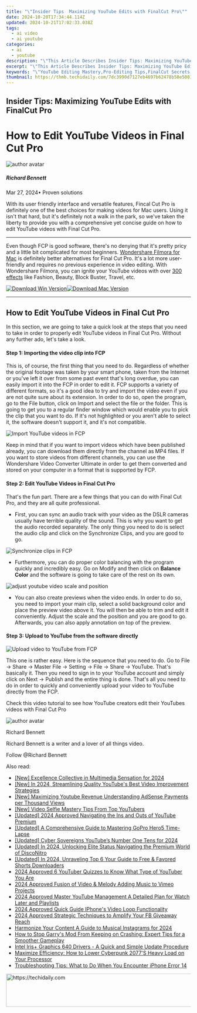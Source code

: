 ```yaml
---
title: "\"Insider Tips  Maximizing YouTube Edits with FinalCut Pro\""
date: 2024-10-20T17:34:44.114Z
updated: 2024-10-21T17:02:33.038Z
tags:
  - ai video
  - ai youtube
categories:
  - ai
  - youtube
description: "\"This Article Describes Insider Tips: Maximizing YouTube Edits with FinalCut Pro\""
excerpt: "\"This Article Describes Insider Tips: Maximizing YouTube Edits with FinalCut Pro\""
keywords: "\"YouTube Editing Mastery,Pro-Editing Tips,FinalCut Secrets,Enhance Video Production,Top Editing Techniques,Advanced Cutting Guide,Optimize Video Content\""
thumbnail: https://thmb.techidaily.com/7dc3990d7127eb4697b62478b58e508110f3846153c4979b3c9a42816701b4b9.jpg
---
```


## Insider Tips: Maximizing YouTube Edits with FinalCut Pro

# How to Edit YouTube Videos in Final Cut Pro

![author avatar](https://images.wondershare.com/filmora/article-images/richard-bennett.jpg)

##### Richard Bennett

 Mar 27, 2024• Proven solutions

With its user friendly interface and versatile features, Fincal Cut Pro is definitely one of the best choices for making videos for Mac users. Using it isn't that hard, but it's definitely not a walk in the park, so we've taken the liberty to provide you with a comprehensive yet concise guide on how to edit YouTube videos with Final Cut Pro.

---

Even though FCP is good software, there's no denying that it's pretty pricy and a little bit complicated for most beginners. [Wondershare Filmora for Mac](https://tools.techidaily.com/wondershare/filmora/download/) is definitely better alternatives for Final Cut Pro. It's a lot more user-friendly and requires no previous experience in video editing. With Wondershare Filmora, you can ignite your YouTube videos with over [300 effects](https://tools.techidaily.com/wondershare/filmora/download/) like Fashion, Beauty, Block Buster, Travel, etc.

[![Download Win Version](https://images.wondershare.com/filmora/guide/download-btn-win.jpg)](https://tools.techidaily.com/wondershare/filmora/download/)[![Download Mac Version](https://images.wondershare.com/filmora/guide/download-btn-mac.jpg)](https://tools.techidaily.com/wondershare/filmora/download/)

---

## How to Edit YouTube Videos in Final Cut Pro

In this section, we are going to take a quick look at the steps that you need to take in order to properly edit YouTube videos in Final Cut Pro. Without any further ado, let's take a look.

#### Step 1: Importing the video clip into FCP

This is, of course, the first thing that you need to do. Regardless of whether the original footage was taken by your smart phone, taken from the Internet or you've left it over from some past event that's long overdue, you can easily import it into the FCP in order to edit it. FCP supports a variety of different formats, so it's a good idea to try and import the video even if you are not quite sure about its extension. In order to do so, open the program, go to the File button, click on Import and select the file or the folder. This is going to get you to a regular finder window which would enable you to pick the clip that you want to do. If it's not highlighted or you aren't able to select it, the software doesn't support it, and it's not compatible.

![Import YouTube videos in FCP ](https://images.wondershare.com/filmora/article-images/import-files-in-fcp.jpg)

Keep in mind that if you want to import videos which have been published already, you can download them directly from the channel as MP4 files. If you want to store videos from different channels, you can use the Wondershare Video Converter Ultimate in order to get them converted and stored on your computer in a format that is supported by FCP.

#### Step 2: Edit YouTube Videos in Final Cut Pro

That's the fun part. There are a few things that you can do with Final Cut Pro, and they are all quite professional.

* First, you can sync an audio track with your video as the DSLR cameras usually have terrible quality of the sound. This is why you want to get the audio recorded separately. The only thing you need to do is select the audio clip and click on the Synchronize Clips, and you are good to go.

![Synchronize clips in FCP ](https://images.wondershare.com/filmora/article-images/sychronize-audio-clips-in-fcp.jpg)

* Furthermore, you can do proper color balancing with the program quickly and incredibly easy. Go on Modify and then click on **Balance Color** and the software is going to take care of the rest on its own.

![adjust youtube video scale and position](https://images.wondershare.com/filmora/article-images/flip-clips-in-fcp-2.png)

* You can also create previews when the video ends. In order to do so, you need to import your main clip, select a solid background color and place the preview video above it. You will then be able to trim and edit it conveniently. Adjust the scale and the position and you are good to go. Afterwards, you can also apply annotation on top of the preview.

#### Step 3: Upload to YouTube from the software directly

![Upload video to YouTube from FCP](https://images.wondershare.com/filmora/article-images/upload-to-youtube-from-fcp.jpg)

This one is rather easy. Here is the sequence that you need to do. Go to File -> Share -> Master File -> Setting -> File -> Share -> YouTube. That's basically it. Then you need to sign in to your YouTube account and simply click on Next -> Publish and the entire thing is done. That's all you need to do in order to quickly and conveniently upload your video to YouTube directly from the FCP.

Check this video tutorial to see how YouTube creators edit their YouTubes videos with Final Cut Pro

![author avatar](https://images.wondershare.com/filmora/article-images/richard-bennett.jpg)

Richard Bennett

Richard Bennett is a writer and a lover of all things video.

Follow @Richard Bennett

<ins class="adsbygoogle"
     style="display:block"
     data-ad-format="autorelaxed"
     data-ad-client="ca-pub-7571918770474297"
     data-ad-slot="1223367746"></ins>

<ins class="adsbygoogle"
     style="display:block"
     data-ad-client="ca-pub-7571918770474297"
     data-ad-slot="8358498916"
     data-ad-format="auto"
     data-full-width-responsive="true"></ins>

<span class="atpl-alsoreadstyle">Also read:</span>
<div><ul>
<li><a href="https://youtube-data.techidaily.com/xcellence-collective-in-multimedia-sensation-for-2024/"><u>[New] Excellence Collective in Multimedia Sensation for 2024</u></a></li>
<li><a href="https://youtube-lab.techidaily.com/n-2024-streamlining-quality-youtubes-best-video-improvement-strategies/"><u>[New] In 2024, Streamlining Quality YouTube's Best Video Improvement Strategies</u></a></li>
<li><a href="https://youtube-lab.techidaily.com/aximizing-youtube-revenue-understanding-adsense-payments-per-thousand-views/"><u>[New] Maximizing Youtube Revenue Understanding AdSense Payments per Thousand Views</u></a></li>
<li><a href="https://youtube-lab.techidaily.com/ideo-selfie-mastery-tips-from-top-youtubers/"><u>[New] Video Selfie Mastery Tips From Top YouTubers</u></a></li>
<li><a href="https://youtube-lab.techidaily.com/ed-2024-approved-navigating-the-ins-and-outs-of-youtube-premium/"><u>[Updated] 2024 Approved Navigating the Ins and Outs of YouTube Premium</u></a></li>
<li><a href="https://extra-information.techidaily.com/updated-a-comprehensive-guide-to-mastering-gopro-hero5-time-lapse/"><u>[Updated] A Comprehensive Guide to Mastering GoPro Hero5 Time-Lapse</u></a></li>
<li><a href="https://youtube-lab.techidaily.com/ed-cyber-sovereigns-youtubes-number-one-tens-for-2024/"><u>[Updated] Cyber Sovereigns YouTube’s Number One Tens for 2024</u></a></li>
<li><a href="https://discord-videos.techidaily.com/updated-in-2024-unlocking-elite-status-navigating-the-premium-world-of-disconitro/"><u>[Updated] In 2024, Unlocking Elite Status Navigating the Premium World of DiscoNitro</u></a></li>
<li><a href="https://youtube-lab.techidaily.com/ed-in-2024-unraveling-top-6-your-guide-to-free-and-favored-shorts-downloaders/"><u>[Updated] In 2024, Unraveling Top 6 Your Guide to Free & Favored Shorts Downloaders</u></a></li>
<li><a href="https://youtube-lab.techidaily.com/approved-6-youtuber-quizzes-to-know-what-type-of-youtuber-you-are/"><u>2024 Approved 6 YouTuber Quizzes to Know What Type of YouTuber You Are</u></a></li>
<li><a href="https://vimeo-videos.techidaily.com/2024-approved-fusion-of-video-and-melody-adding-music-to-vimeo-projects/"><u>2024 Approved Fusion of Video & Melody Adding Music to Vimeo Projects</u></a></li>
<li><a href="https://youtube-lab.techidaily.com/approved-master-youtube-management-a-detailed-plan-for-watch-later-and-playlists/"><u>2024 Approved Master YouTube Management A Detailed Plan for Watch Later and Playlists</u></a></li>
<li><a href="https://youtube-lab.techidaily.com/approved-quick-guide-iphones-video-loop-functionality/"><u>2024 Approved Quick Guide IPhone's Video Loop Functionality</u></a></li>
<li><a href="https://some-guidance.techidaily.com/2024-approved-strategic-techniques-to-amplify-your-fb-giveaway-reach/"><u>2024 Approved Strategic Techniques to Amplify Your FB Giveaway Reach</u></a></li>
<li><a href="https://instagram-clips.techidaily.com/harmonize-your-content-a-guide-to-musical-instagrams-for-2024/"><u>Harmonize Your Content A Guide to Musical Instagrams for 2024</u></a></li>
<li><a href="https://win-solutions.techidaily.com/how-to-stop-garrys-mod-from-keeping-on-crashing-expert-tips-for-a-smoother-gameplay/"><u>How to Stop Garry's Mod From Keeping on Crashing: Expert Tips for a Smoother Gameplay</u></a></li>
<li><a href="https://driver-download.techidaily.com/intel-irisplus-graphics-640-drivers-a-quick-and-simple-update-procedure/"><u>Intel Iris+ Graphics 640 Drivers - A Quick and Simple Update Procedure</u></a></li>
<li><a href="https://win-able.techidaily.com/maximize-efficiency-how-to-lower-cyberpunk-2077s-heavy-load-on-your-processor/"><u>Maximize Efficiency: How to Lower Cyberpunk 2077'S Heavy Load on Your Processor</u></a></li>
<li><a href="https://fox-that.techidaily.com/troubleshooting-tips-what-to-do-when-you-encounter-iphone-error-14/"><u>Troubleshooting Tips: What to Do When You Encounter iPhone Error 14</u></a></li>
</ul></div>

<!-- affiliate ads begin -->
<a href="https://appsumo.8odi.net/c/5597632/2132160/7443" target="_top" id="2132160">
  <img src="//a.impactradius-go.com/display-ad/7443-2132160" border="0" alt="https://techidaily.com" width="600" height="90"/>
</a>
<img height="0" width="0" src="https://appsumo.8odi.net/i/5597632/2132160/7443" style="position:absolute;visibility:hidden;" border="0" />
<!-- affiliate ads end -->

